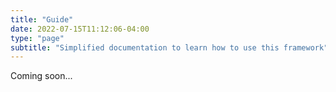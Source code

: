 ```yaml
---
title: "Guide"
date: 2022-07-15T11:12:06-04:00
type: "page"
subtitle: "Simplified documentation to learn how to use this framework"
---
```


Coming soon...